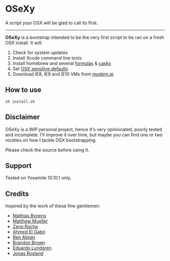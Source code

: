 # OSeXy
A script your OSX will be glad to call its first.

-------------------------------------------------

**OSeXy** is a bootstrap intended to be the very first script to be ran on a fresh OSX install. It will:

1. Check for system updates
2. Install Xcode command line tools
3. Install homebrew and several [formulas](https://github.com/joaocunha/OSeXy/blob/master/Brewfile) & [casks](https://github.com/joaocunha/OSeXy/blob/master/Caskfile)
4. Set [OSX sensitive defaults](https://github.com/joaocunha/OSeXy/blob/master/osx.sh)
5. Download IE8, IE9 and IE10 VMs from [modern.ie](https://www.modern.ie/en-us/virtualization-tools#downloads)

## How to use
`sh install.sh`

## Disclaimer
OSeXy is a WIP personal project, hence it's very opinionated, poorly tested and incomplete. I'll improve it over time, but maybe you can find one or two niceties on how I tackle OSX bootstrapping.

Please check the source before using it.

## Support
Tested on Yosemite 10.10.1 only.

## Credits
Inspired by the work of these fine gentlemen:

* [Mathias Bynens](https://github.com/mathiasbynens/dotfiles)
* [Matthew Mueller](http://lapwinglabs.com/blog/hacker-guide-to-setting-up-your-mac)
* [Zeno Rocha](https://gist.github.com/zenorocha/7159780)
* [Ahmed El Gabri](https://github.com/ahmedelgabri/dotfiles)
* [Ben Alman](https://github.com/cowboy/dotfiles)
* [Brandon Brown](https://gist.github.com/brandonb927/3195465)
* [Eduardo Lundgren](https://github.com/eduardolundgren/dotfiles)
* [Jonas Rosland](https://github.com/virtualswede/osx-bootstrap)
